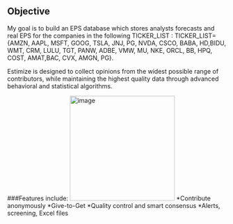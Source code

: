 ## Objective
My goal is to build an EPS database which stores analysts forecasts and real EPS for the companies in the following TICKER_LIST :
TICKER_LIST={AMZN, AAPL, MSFT, GOOG, TSLA, JNJ, PG, NVDA, CSCO, BABA, HD,BIDU, WMT, CRM, LULU, TGT, PANW, ADBE, VMW, MU, NKE, ORCL, BB, HPQ, COST, AMAT,BAC, CVX, AMGN, PG}.

Estimize is designed to collect opinions from the widest possible range of contributors, while maintaining the highest quality data through advanced behavioral and statistical algorithms.


###Features include:
<img width="241" alt="image" src="https://github.com/TiffanyWilkins/Data-Management-for-Analytics-Project/assets/54362628/2de382ed-48c7-4979-afc9-49104b149f2b">
*Contribute anonymously
*Give-to-Get
*Quality control and smart consensus
*Alerts, screening, Excel files













